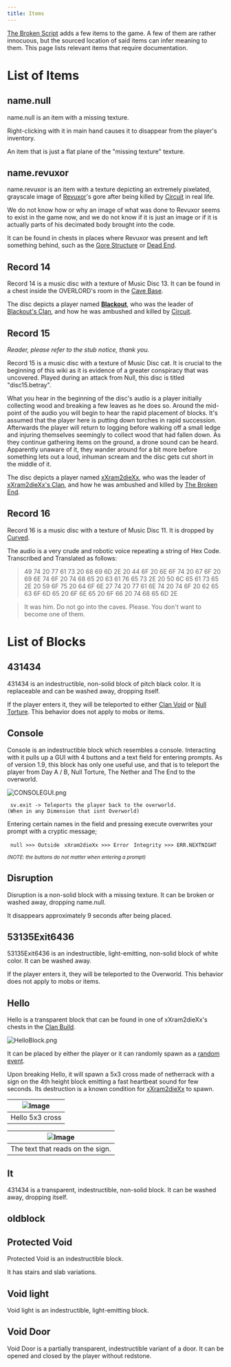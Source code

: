 ```yaml
---
title: Items
---
```


[The Broken Script](/wiki/tbs) adds a few items to the game. A few of them are rather innocuous, but the sourced location of said items can infer meaning to them. This page lists relevant items that require documentation.

# List of Items

## name.null

name.null is an item with a missing texture.

Right-clicking with it in main hand causes it to disappear from the player's inventory.

An item that is just a flat plane of the "missing texture" texture.

## name.revuxor

name.revuxor is an item with a texture depicting an extremely pixelated, grayscale image of [Revuxor](/wiki/entities/revuxor)'s gore after being killed by [Circuit](/wiki/entities/circuit) in real life.

We do not know how or why an image of what was done to Revuxor seems to exist in the game now, and we do not know if it is just an image or if it is actually parts of his decimated body brought into the code.

It can be found in chests in places where Revuxor was present and left something behind, such as the [Gore Structure](/wiki/structures#Gore_Structure) or [Dead End](/wiki/dimensions/null-torture#Dead_End).

## Record 14

Record 14 is a music disc with a texture of Music Disc 13. It can be found in a chest inside the OVERLORD's room in the [Cave Base](/wiki/structures/cave-base).

The disc depicts a player named [__Blackout__](/wiki/lore#Members_2), who was the leader of [Blackout's Clan](/wiki/lore), and how he was ambushed and killed by [Circuit](/wiki/entities/circuit).

## Record 15

*Reader, please refer to the stub notice, thank you.*

Record 15 is a music disc with a texture of Music Disc cat. It is crucial to the beginning of this wiki as it is evidence of a greater conspiracy that was uncovered. Played during an attack from Null, this disc is titled "disc15.betray".

What you hear in the beginning of the disc's audio is a player initially collecting wood and breaking a few leaves as he does so. Around the mid-point of the audio you will begin to hear the rapid placement of blocks. It's assumed that the player here is putting down torches in rapid succession. Afterwards the player will return to logging before walking off a small ledge and injuring themselves seemingly to collect wood that had fallen down. As they continue gathering items on the ground, a drone sound can be heard. Apparently unaware of it, they wander around for a bit more before something lets out a loud, inhuman scream and the disc gets cut short in the middle of it.

The disc depicts a player named [xXram2dieXx](/wiki/entities/xXram2dieXx), who was the leader of [xXram2dieXx's Clan](/wiki/lore), and how he was ambushed and killed by [The Broken End](/wiki/entities/tbe).

## Record 16

Record 16 is a music disc with a texture of Music Disc 11. It is dropped by [Curved](/wiki/entities/curved).

The audio is a very crude and robotic voice repeating a string of Hex Code. Transcribed and Translated as follows:

> 49 74 20 77 61 73 20 68 69 6D 2E 20 44 6F 20 6E 6F 74 20 67 6F 20 69
> 6E 74 6F 20 74 68 65 20 63 61 76 65 73 2E 20 50 6C 65 61 73 65 2E 20
> 59 6F 75 20 64 6F 6E 27 74 20 77 61 6E 74 20 74 6F 20 62 65 63 6F 6D
> 65 20 6F 6E 65 20 6F 66 20 74 68 65 6D 2E

> It was him. Do not go into the caves. Please. You don't want to become
> one of them.

# List of Blocks

## 431434

431434 is an indestructible, non-solid block of pitch black color. It is replaceable and can be washed away, dropping itself.

If the player enters it, they will be teleported to either [Clan Void](/wiki/dimensions/clan-void) or [Null Torture](/wiki/dimensions/null-torture). This behavior does not apply to mobs or items.

## Console

Console is an indestructible block which resembles a console. Interacting with it pulls up a GUI with 4 buttons and a text field for entering prompts. As of version 1.9, this block has only one useful use, and that is to teleport the player from Day A / B, Null Torture, The Nether and The End to the overworld.

![CONSOLEGUI.png](../../../assets/wiki/CONSOLEGUI.png)

` sv.exit -> Teleports the player back to the overworld. (When in any Dimension that isnt Overworld)`

Entering certain names in the field and pressing execute overwrites your
prompt with a cryptic message;

` null >>> Outside`
` xXram2dieXx >>> Error`
` Integrity >>> ERR.NEXTNIGHT`

*<small>(NOTE: the buttons do not matter when entering a prompt)</small>*

## Disruption

Disruption is a non-solid block with a missing texture. It can be broken or washed away, dropping name.null.

It disappears approximately 9 seconds after being placed.

## 53135Exit6436

53135Exit6436 is an indestructible, light-emitting, non-solid block of white color. It can be washed away.

If the player enters it, they will be teleported to the Overworld. This behavior does not apply to mobs or items.

## Hello

Hello is a transparent block that can be found in one of xXram2dieXx's chests in the [Clan Build](/wiki/structures/clan-build).

![HelloBlock.png](../../../assets/wiki/HelloBlock.png)

It can be placed by either the player or it can randomly spawn as a [random event](/wiki/mechanics/random-events).

Upon breaking Hello, it will spawn a 5x3 cross made of netherrack with a sign on the 4th height block emitting a fast heartbeat sound for few seconds. Its destruction is a known condition for [xXram2dieXx](./entities/xXram2dieXx) to spawn.


| ![Image](../../../assets/wiki/HelloBlockCross.png) |
| --------------- |
| Hello 5x3 cross |

| ![Image](../../../assets/wiki/HelloBlockCrossSignText.png) |
| --------------- |
| The text that reads on the sign. |

## It

431434 is a transparent, indestructible, non-solid block. It can be washed away, dropping itself.

## oldblock

## Protected Void

Protected Void is an indestructible block.

It has stairs and slab variations.

## Void light

Void light is an indestructible, light-emitting block.

## Void Door

Void Door is a partially transparent, indestructible variant of a door. It can be opened and closed by the player without redstone.